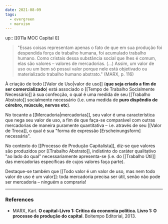 ```yaml
---
date: 2021-08-09
tags:
  - evergreen
  - marxism
---
```


up:: [[011a MOC Capital I]]

> "Essas coisas representam apenas o fato de que em sua produção foi despendida força de trabalho humana, foi acumulado trabalho humano. Como cristais dessa substância social que lhes é comum, elas são valores – valores de mercadorias. (...)
> Assim, um valor de uso ou um bem só possui valor porque nele está objetivado ou materializado trabalho humano abstrato." (MARX, p. 116)

À criação de todo [[Valor de Uso|valor de uso]] (**que seja criado a fim de ser comercializado**) está associado o [[Tempo de Trabalho Socialmente Necessário]] à sua confecção, o qual é uma medida de seu [[Trabalho Abstrato]] socialmente necessário (i.e. uma medida de **puro dispêndio de cérebro, músculo, nervos etc**).

No tocante a [[Mercadoria|mercadorias]], seu valor é uma característica que nega seu valor de uso, a fim de que faça-se comparável com outras mercadorias de maneira puramente quantitativa – i.e. através de seu [[Valor de Troca]], o qual é sua "forma de expressão [Erscheinungsform] necessária".

No contexto do [[Processo de Produção Capitalista]], diz-se que valores são produzidos por [[Trabalho Abstrato]], indistinto do caráter qualitativo "ao lado do qual" necessariamente apresenta-se (i.e. do [[Trabalho Útil]] das mercadorias específicas de cujos valores faça parte).

Destaque-se também que [[Todo valor é um valor de uso, mas nem todo valor de uso é um valor]]: toda mercadoria precisa ser útil, senão não pode ser mercadoria – ninguém a compraria!


---
### References
- MARX, Karl. **O capital-Livro 1: Crítica da economia política. Livro 1: O processo de produção do capital**. Boitempo Editorial, 2013.
